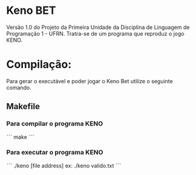 # Keno BET
Versão 1.0 do Projeto da Primeira Unidade da Disciplina de Linguagem de Programação 1 - UFRN. Tratra-se de um programa que reproduz o jogo KENO.

# Compilação:

Para gerar o executável e poder jogar o Keno Bet utilize o seguinte comando.

## Makefile

### Para compilar o programa KENO
ˋˋˋ
make
 ˋˋˋ
### Para executar o programa KENO
 ˋˋˋ
./keno [file address]
ex:
./keno valido.txt
 ˋˋˋ

